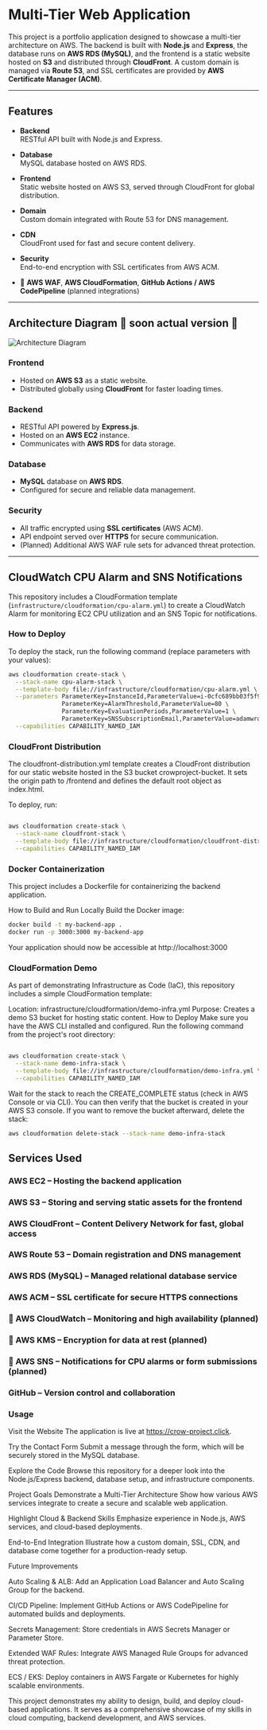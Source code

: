# Multi-Tier Web Application

This project is a portfolio application designed to showcase a multi-tier architecture on AWS. The backend is built with **Node.js** and **Express**, the database runs on **AWS RDS (MySQL)**, and the frontend is a static website hosted on **S3** and distributed through **CloudFront**. A custom domain is managed via **Route 53**, and SSL certificates are provided by **AWS Certificate Manager (ACM)**.

---

## Features

- **Backend**  
  RESTful API built with Node.js and Express.
  
- **Database**  
  MySQL database hosted on AWS RDS.

- **Frontend**  
  Static website hosted on AWS S3, served through CloudFront for global distribution.

- **Domain**  
  Custom domain integrated with Route 53 for DNS management.

- **CDN**  
  CloudFront used for fast and secure content delivery.

- **Security**  
  End-to-end encryption with SSL certificates from AWS ACM.

- :construction: **AWS WAF**, **AWS CloudFormation**, **GitHub Actions / AWS CodePipeline** (planned integrations)

---

## Architecture Diagram :construction: soon actual version :construction:

![Architecture Diagram](./diagram.jpg)



### Frontend

- Hosted on **AWS S3** as a static website.
- Distributed globally using **CloudFront** for faster loading times.

### Backend

- RESTful API powered by **Express.js**.
- Hosted on an **AWS EC2** instance.
- Communicates with **AWS RDS** for data storage.

### Database

- **MySQL** database on **AWS RDS**.
- Configured for secure and reliable data management.

### Security

- All traffic encrypted using **SSL certificates** (AWS ACM).
- API endpoint served over **HTTPS** for secure communication.
- (Planned) Additional AWS WAF rule sets for advanced threat protection.

---

## CloudWatch CPU Alarm and SNS Notifications

This repository includes a CloudFormation template (`infrastructure/cloudformation/cpu-alarm.yml`) to create a CloudWatch Alarm for monitoring EC2 CPU utilization and an SNS Topic for notifications.

### How to Deploy

To deploy the stack, run the following command (replace parameters with your values):

```bash
aws cloudformation create-stack \
  --stack-name cpu-alarm-stack \
  --template-body file://infrastructure/cloudformation/cpu-alarm.yml \
  --parameters ParameterKey=InstanceId,ParameterValue=i-0cfc689bb03f5f9ac \
               ParameterKey=AlarmThreshold,ParameterValue=80 \
               ParameterKey=EvaluationPeriods,ParameterValue=1 \
               ParameterKey=SNSSubscriptionEmail,ParameterValue=adamwronowy@gmail.com \
  --capabilities CAPABILITY_NAMED_IAM
  ```

### CloudFront Distribution
The cloudfront-distribution.yml template creates a CloudFront distribution for our static website hosted in the S3 bucket crowproject-bucket. It sets the origin path to /frontend and defines the default root object as index.html.

To deploy, run:

```bash

aws cloudformation create-stack \
  --stack-name cloudfront-stack \
  --template-body file://infrastructure/cloudformation/cloudfront-distribution.yml \
  --capabilities CAPABILITY_NAMED_IAM
  ```
### Docker Containerization
This project includes a Dockerfile for containerizing the backend application.

How to Build and Run Locally
Build the Docker image:

```bash
docker build -t my-backend-app .
docker run -p 3000:3000 my-backend-app
```
Your application should now be accessible at http://localhost:3000

### CloudFormation Demo
As part of demonstrating Infrastructure as Code (IaC), this repository includes a simple CloudFormation template:

Location: infrastructure/cloudformation/demo-infra.yml
Purpose: Creates a demo S3 bucket for hosting static content.
How to Deploy
Make sure you have the AWS CLI installed and configured.
Run the following command from the project's root directory:
```bash

aws cloudformation create-stack \
  --stack-name demo-infra-stack \
  --template-body file://infrastructure/cloudformation/demo-infra.yml \
  --capabilities CAPABILITY_NAMED_IAM
  ```

Wait for the stack to reach the CREATE_COMPLETE status (check in AWS Console or via CLI).
You can then verify that the bucket is created in your AWS S3 console.
If you want to remove the bucket afterward, delete the stack:

```bash
aws cloudformation delete-stack --stack-name demo-infra-stack
```

## Services Used  
### AWS EC2  – Hosting the backend application
### AWS S3  – Storing and serving static assets for the frontend
### AWS CloudFront  – Content Delivery Network for fast, global access
### AWS Route 53  – Domain registration and DNS management
### AWS RDS (MySQL)  – Managed relational database service
### AWS ACM  – SSL certificate for secure HTTPS connections
### :construction: AWS CloudWatch  – Monitoring and high availability (planned)
### :construction: AWS KMS  – Encryption for data at rest (planned)
### :construction: AWS SNS  – Notifications for CPU alarms or form submissions (planned)
### GitHub  – Version control and collaboration

### Usage ###
Visit the Website
The application is live at https://crow-project.click.

Try the Contact Form
Submit a message through the form, which will be securely stored in the MySQL database.

Explore the Code
Browse this repository for a deeper look into the Node.js/Express backend, database setup, and infrastructure components.

Project Goals
Demonstrate a Multi-Tier Architecture
Show how various AWS services integrate to create a secure and scalable web application.

Highlight Cloud & Backend Skills
Emphasize experience in Node.js, AWS services, and cloud-based deployments.

End-to-End Integration
Illustrate how a custom domain, SSL, CDN, and database come together for a production-ready setup.



Future Improvements

Auto Scaling & ALB: Add an Application Load Balancer and Auto Scaling Group for the backend.

CI/CD Pipeline: Implement GitHub Actions or AWS CodePipeline for automated builds and deployments.

Secrets Management: Store credentials in AWS Secrets Manager or Parameter Store.

Extended WAF Rules: Integrate AWS Managed Rule Groups for advanced threat protection.

ECS / EKS: Deploy containers in AWS Fargate or Kubernetes for highly scalable environments.

This project demonstrates my ability to design, build, and deploy cloud-based applications. It serves as a comprehensive showcase of my skills in cloud computing, backend development, and AWS services.